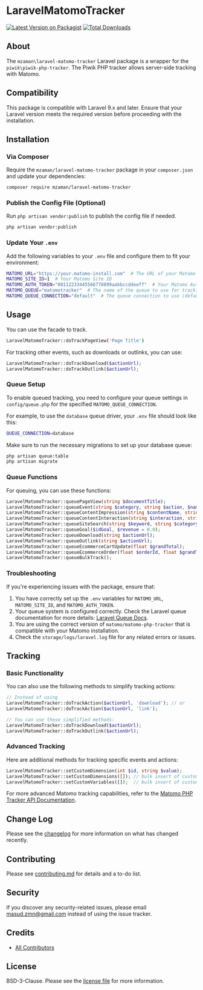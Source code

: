 
# LaravelMatomoTracker

[![Latest Version on Packagist][ico-version]][link-packagist]
[![Total Downloads][ico-downloads]][link-downloads]

## About

The `mzaman\laravel-matomo-tracker` Laravel package is a wrapper for the `piwik\piwik-php-tracker`. The Piwik PHP tracker allows server-side tracking with Matomo.

## Compatibility

This package is compatible with Laravel 9.x and later. Ensure that your Laravel version meets the required version before proceeding with the installation.

## Installation

### Via Composer

Require the `mzaman/laravel-matomo-tracker` package in your `composer.json` and update your dependencies:

```bash
composer require mzaman/laravel-matomo-tracker
```

### Publish the Config File (Optional)

Run `php artisan vendor:publish` to publish the config file if needed.

```bash
php artisan vendor:publish
```

### Update Your `.env`

Add the following variables to your `.env` file and configure them to fit your environment:

```bash
MATOMO_URL="https://your.matomo-install.com"  # The URL of your Matomo server
MATOMO_SITE_ID=1  # Your Matomo Site ID
MATOMO_AUTH_TOKEN="00112233445566778899aabbccddeeff"  # Your Matomo Authentication Token
MATOMO_QUEUE="matomotracker"  # The name of the queue to use for tracking (default is 'matomotracker')
MATOMO_QUEUE_CONNECTION="default"  # The queue connection to use (default is 'default')
```

## Usage

You can use the facade to track.

``` bash
LaravelMatomoTracker::doTrackPageView('Page Title')
```

For tracking other events, such as downloads or outlinks, you can use:

```php
LaravelMatomoTracker::doTrackDownload($actionUrl);
LaravelMatomoTracker::doTrackOutlink($actionUrl);
```

### Queue Setup

To enable queued tracking, you need to configure your queue settings in `config/queue.php` for the specified `MATOMO_QUEUE_CONNECTION`.

For example, to use the `database` queue driver, your `.env` file should look like this:

```bash
QUEUE_CONNECTION=database
```

Make sure to run the necessary migrations to set up your database queue:

```bash
php artisan queue:table
php artisan migrate
```

### Queue Functions

For queuing, you can use these functions:

```php
LaravelMatomoTracker::queuePageView(string $documentTitle);
LaravelMatomoTracker::queueEvent(string $category, string $action, $name = false, $value = false);
LaravelMatomoTracker::queueContentImpression(string $contentName, string $contentPiece = 'Unknown', $contentTarget = false);
LaravelMatomoTracker::queueContentInteraction(string $interaction, string $contentName, string $contentPiece = 'Unknown', $contentTarget = false);
LaravelMatomoTracker::queueSiteSearch(string $keyword, string $category = '',  $countResults = false);
LaravelMatomoTracker::queueGoal($idGoal, $revenue = 0.0);
LaravelMatomoTracker::queueDownload(string $actionUrl);
LaravelMatomoTracker::queueOutlink(string $actionUrl);
LaravelMatomoTracker::queueEcommerceCartUpdate(float $grandTotal);
LaravelMatomoTracker::queueEcommerceOrder(float $orderId, float $grandTotal, float $subTotal = 0.0, float $tax = 0.0, float $shipping = 0.0,  float $discount = 0.0);
LaravelMatomoTracker::queueBulkTrack();
```

### Troubleshooting

If you're experiencing issues with the package, ensure that:

1. You have correctly set up the `.env` variables for `MATOMO_URL`, `MATOMO_SITE_ID`, and `MATOMO_AUTH_TOKEN`.
2. Your queue system is configured correctly. Check the Laravel queue documentation for more details: [Laravel Queue Docs](https://laravel.com/docs/9.x/queues).
3. You are using the correct version of `matomo/matomo-php-tracker` that is compatible with your Matomo installation.
4. Check the `storage/logs/laravel.log` file for any related errors or issues.

## Tracking

### Basic Functionality

You can also use the following methods to simplify tracking actions:

```php
// Instead of using 
LaravelMatomoTracker::doTrackAction($actionUrl, 'download'); // or
LaravelMatomoTracker::doTrackAction($actionUrl, 'link');

// You can use these simplified methods:
LaravelMatomoTracker::doTrackDownload($actionUrl);
LaravelMatomoTracker::doTrackOutlink($actionUrl);
```

### Advanced Tracking

Here are additional methods for tracking specific events and actions:

```php
LaravelMatomoTracker::setCustomDimension(int $id, string $value);
LaravelMatomoTracker::setCustomDimensions([]); // bulk insert of custom dimensions
LaravelMatomoTracker::setCustomVariables([]);  // bulk insert of custom variables
```

For more advanced Matomo tracking capabilities, refer to the [Matomo PHP Tracker API Documentation](https://developer.matomo.org/api-reference/PHP-Piwik-Tracker).

## Change Log

Please see the [changelog](changelog.md) for more information on what has changed recently.

## Contributing

Please see [contributing.md](contributing.md) for details and a to-do list.

## Security

If you discover any security-related issues, please email masud.zmn@gmail.com instead of using the issue tracker.

## Credits

- [All Contributors][link-contributors]

## License

BSD-3-Clause. Please see the [license file](license.md) for more information.

[ico-version]: https://img.shields.io/packagist/v/mzaman/laravel-matomo-tracker.svg?style=flat-square
[ico-downloads]: https://img.shields.io/packagist/dt/mzaman/laravel-matomo-tracker.svg?style=flat-square
[link-packagist]: https://packagist.org/packages/mzaman/laravel-matomo-tracker
[link-downloads]: https://packagist.org/packages/mzaman/laravel-matomo-tracker
[link-author]: https://github.com/mzaman
[link-contributors]: ../../contributors
